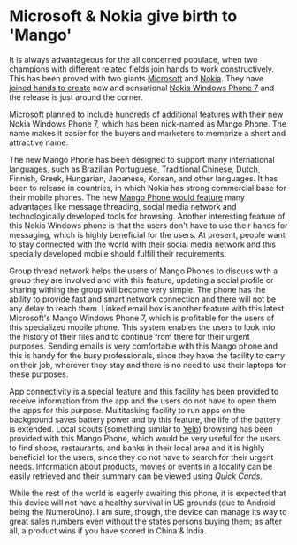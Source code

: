 # Microsoft & Nokia give birth to 'Mango'

It is always advantageous for the all concerned populace, when two champions with different related fields join hands to work constructively. This has been proved with two giants <a href="http://www.microsoft.com/">Microsoft</a> and <a href="http://www.nokia.com/">Nokia</a>. They have <a href="http://news.bbc.co.uk/2/hi/programmes/click_online/9495570.stm">joined hands to create</a> new and sensational <a href="http://conversations.nokia.com/2011/05/24/microsoft-announces-details-of-windows-phone-mango/">Nokia Windows Phone 7</a> and the release is just around the corner. 

Microsoft planned to include hundreds of additional features with their new Nokia Windows Phone 7, which has been nick-named as Mango Phone. The name makes it easier for the buyers and marketers to memorize a short and attractive name.

The new Mango Phone has been designed to support many international languages, such as Brazilian Portuguese, Traditional Chinese, Dutch, Finnish, Greek, Hungarian, Japanese, Korean, and other languages. It has been to release in countries, in which Nokia has strong commercial base for their mobile phones. The new <a href="http://www.microsoft.com/presspass/features/2011/may11/05-24WindowsPhone.mspx">Mango Phone would feature</a> many advantages like message threading, social media network and technologically developed tools for browsing. Another interesting feature of this Nokia Windows phone is that the users don't have to use their hands for messaging, which is highly beneficial for the users. At present, people want to stay connected with the world with their social media network and this specially developed mobile should fulfill their requirements. 

Group thread network helps the users of Mango Phones to discuss with a group they are involved and with this feature, updating a social profile  or sharing withing the group will become very simple. The phone has the ability to provide fast and smart network connection and there will not be any delay to reach them. Linked email box is another feature with this latest Microsoft's Mango Windows Phone 7, which is profitable for the users of this specialized mobile phone. This system enables the users to look into the history of their files and to continue from there for their urgent purposes. Sending emails is very comfortable with this Mango phone and this is handy for the busy professionals, since they have the facility to carry on their job, wherever they stay and there is no need to use their laptops for these purposes. 

App connectivity is a special feature and this facility has been provided to receive information from the app and the users do not have to open them the apps for this purpose.  Multitasking facility to run apps on the background saves battery power and by this feature, the life of the battery is extended. Local scouts (something similar to <a href="http://www.yelp.com/">Yelp</a>) browsing has been provided with this Mango Phone, which would be very useful for the users to find shops, restaurants, and banks in their local area and it is highly beneficial for the users, since they do not have to search for their urgent needs. Information about products, movies or events in a locality can be easily retrieved and their summary can be viewed using <em>Quick Cards</em>.

While the rest of the world is eagerly awaiting this phone, it is expected that this device will not have a healthy survival in US grounds (due to Android being the NumeroUno). I am sure, though, the device can manage its way to great sales numbers even without the states persons buying them; as after all, a product wins if you have scored in China & India.